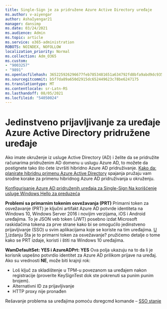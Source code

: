 ```yaml
---
title: Single-Sign je za pridružene Azure Active Directory uređaje
ms.author: v-aiyengar
author: AshaIyengar21
manager: dansimp
ms.date: 03/24/2021
ms.audience: Admin
ms.topic: article
ms.service: o365-administration
ROBOTS: NOINDEX, NOFOLLOW
localization_priority: Normal
ms.collection: Adm_O365
ms.custom:
- "9003257"
- "9891"
ms.openlocfilehash: 365225926296677feb7853481651a634792fd8bfa9abd9dc9359ffaae50b60eb
ms.sourcegitcommit: b5f7da89a650d2915dc652449623c78be6247175
ms.translationtype: MT
ms.contentlocale: sr-Latn-RS
ms.lasthandoff: 08/05/2021
ms.locfileid: "54050024"
---
```

# <a name="single-sign-on-for-azure-active-directory-joined-devices"></a>Jedinstveno prijavljivanje za uređaje Azure Active Directory pridružene uređaje

Ako imate okruženje iz usluge Active Directory (AD) i želite da se pridružite računarima pridruženim AD domenu u uslugu Azure AD, to možete da postignete tako što ćete izvršiti hibridno Azure AD pridruživanje. [Kako da: planirate hibridnu primenu Azure Active Directory](https://docs.microsoft.com/azure/active-directory/devices/hybrid-azuread-join-plan) spajanja pružaju vam srodne korake za primenu hibridnog Azure AD pridruživanja u okruženju.

[Konfigurisanje Azure AD pridruženih uređaja za Single-Sign Na korišćenje usluge Windows Hello za preduzeća](https://docs.microsoft.com/azure/active-directory/devices/hybrid-azuread-join-plan) 

**Problemi sa primarnim tokenim osvežavanja (PRT)** Primarni token za osvežavanje (PRT) je ključni artifakt Azure AD potvrde identiteta na Windows 10, Windows Server 2016 i novijim verzijama, iOS i Android uređajima. To je JSON veb token (JWT) posebno izdat Microsoft raskidačima tokena za prve strane kako bi se omogućilo jedinstveno prijavljivanje (SSO) u svim aplikacijama koje se koriste na tim uređajima. [U 1.](https://docs.microsoft.com/azure/active-directory/devices/concept-primary-refresh-token)izdanju Šta je to primarni token za osvežavanje? pružićemo detalje o tome kako se PRT izdaje, koristi i štiti na Windows 10 uređajima.

**WamDefaultSet: YES i AzureADPrt: YES** Ova polja ukazuju na to da li je korisnik uspešno potvrdio identitet za Azure AD prilikom prijave na uređaj. Ako su vrednosti **NE**, može biti krajnji rok:

- Loš ključ za skladištenje u TPM-u povezanom sa uređajem nakon registracije (proverite KeySignTest dok ste pokrenuti sa punim punim brojem).
- Alternativni ID za prijavljivanje
- HTTP proxy nije pronađen

Rešavanje problema sa uređajima pomoću dsregcmd komande – [SSO stanje](https://docs.microsoft.com/azure/active-directory/devices/troubleshoot-device-dsregcmd#sso-state)
